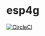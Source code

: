 # esp4g

[![CircleCI](https://circleci.com/gh/nokamoto/esp4g/tree/master.svg?style=svg)](https://circleci.com/gh/nokamoto/esp4g/tree/master)

